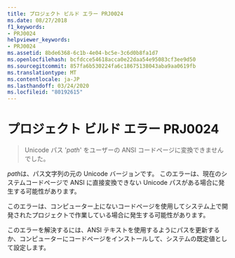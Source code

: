 ```yaml
---
title: プロジェクト ビルド エラー PRJ0024
ms.date: 08/27/2018
f1_keywords:
- PRJ0024
helpviewer_keywords:
- PRJ0024
ms.assetid: 8bde6368-6c1b-4e04-bc5e-3c6d0b8fa1d7
ms.openlocfilehash: bcfdcce54618acca0e22daa54e95083cf3ee9d50
ms.sourcegitcommit: 857fa6b530224fa6c18675138043aba9aa0619fb
ms.translationtype: MT
ms.contentlocale: ja-JP
ms.lasthandoff: 03/24/2020
ms.locfileid: "80192615"
---
```

# <a name="project-build-error-prj0024"></a>プロジェクト ビルド エラー PRJ0024

> Unicode パス '*path*' をユーザーの ANSI コードページに変換できませんでした。

*path*は、パス文字列の元の Unicode バージョンです。 このエラーは、現在のシステムコードページで ANSI に直接変換できない Unicode パスがある場合に発生する可能性があります。

このエラーは、コンピューター上にないコードページを使用してシステム上で開発されたプロジェクトで作業している場合に発生する可能性があります。

このエラーを解決するには、ANSI テキストを使用するようにパスを更新するか、コンピューターにコードページをインストールして、システムの既定値として設定します。

